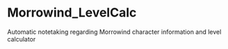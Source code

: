 # Morrowind_LevelCalc
Automatic notetaking regarding Morrowind character information and level calculator
